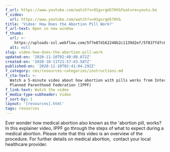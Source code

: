 ```yaml
---
f_url: https://www.youtube.com/watch?v=91gxrgm57HY&feature=youtu.be
f_video:
  url: https://www.youtube.com/watch?v=91gxrgm57HY&
title: 'Video: How Does the Abortion Pill Work?'
f_url-text: Open in new window
f_thumb:
  url: >-
    https://uploads-ssl.webflow.com/5f7e07d162248b2c1139d2ef/5f837fd7c6be0e6b62d87356_5f3d835630dcaa58f7ac0a91_image-asset.jpeg
  alt: null
slug: video-how-does-the-abortion-pill-work
updated-on: '2020-11-10T02:40:08.872Z'
created-on: '2020-10-11T21:57:43.587Z'
published-on: '2020-11-10T02:41:04.292Z'
f_category: cms/resources-categories/instructions.md
f_cta-text: >-
  Watch a 5-minute video about how abortion with pills works from International
  Planned Parenthood Federation (IPPF)
f_link-text: Watch the video
f_media-type-subheader: Video
f_sort-by: 1
layout: '[resources].html'
tags: resources
---
```


Ever wonder how medical abortion also known as the 'abortion pill, works? In this explainer video, IPPF go through the steps of what to expect during a medical abortion. Please note that this video is an overview of the procedure. For further details on medical abortion,  contact your local healthcare provider.
